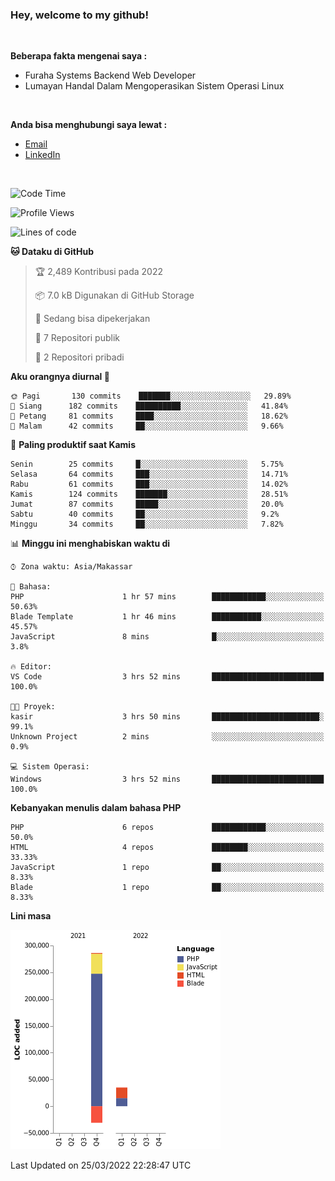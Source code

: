 <h3>Hey, welcome to my github!</h3>

<br>

<p><strong>Beberapa fakta mengenai saya :</strong></p>

<ul>
  <li>Furaha Systems Backend Web Developer</li>
  <li>Lumayan Handal Dalam Mengoperasikan Sistem Operasi Linux</li>
</ul>

<br>

<p><strong>Anda bisa menghubungi saya lewat :</strong></p>

<ul>
  <li><a href="mailto:renaldiapriyanto419@gmail.com">Email</a></li>
  <li><a href="https://www.linkedin.com/in/renaldi-kadang-314314206/">LinkedIn</a></li>
</ul>

<br>

<!--START_SECTION:waka-->
![Code Time](http://img.shields.io/badge/Code%20Time-46%20hrs%2010%20mins-blue)

![Profile Views](http://img.shields.io/badge/Profil%20dilihat-2-blue)

![Lines of code](https://img.shields.io/badge/Sejak%20Hello%20World%20aku%20telah%20menulis-290%20Thousand%20baris%20kode-blue)

**🐱 Dataku di GitHub** 

> 🏆 2,489 Kontribusi pada 2022
 > 
> 📦 7.0 kB Digunakan di GitHub Storage 
 > 
> 💼 Sedang bisa dipekerjakan
 > 
> 📜 7 Repositori publik 
 > 
> 🔑 2 Repositori pribadi  
 > 
**Aku orangnya diurnal 🐤** 

```text
🌞 Pagi       130 commits    ███████░░░░░░░░░░░░░░░░░░   29.89% 
🌆 Siang      182 commits    ██████████░░░░░░░░░░░░░░░   41.84% 
🌃 Petang     81 commits     ████░░░░░░░░░░░░░░░░░░░░░   18.62% 
🌙 Malam      42 commits     ██░░░░░░░░░░░░░░░░░░░░░░░   9.66%

```
📅 **Paling produktif saat Kamis** 

```text
Senin        25 commits     █░░░░░░░░░░░░░░░░░░░░░░░░   5.75% 
Selasa       64 commits     ███░░░░░░░░░░░░░░░░░░░░░░   14.71% 
Rabu         61 commits     ███░░░░░░░░░░░░░░░░░░░░░░   14.02% 
Kamis        124 commits    ███████░░░░░░░░░░░░░░░░░░   28.51% 
Jumat        87 commits     █████░░░░░░░░░░░░░░░░░░░░   20.0% 
Sabtu        40 commits     ██░░░░░░░░░░░░░░░░░░░░░░░   9.2% 
Minggu       34 commits     ██░░░░░░░░░░░░░░░░░░░░░░░   7.82%

```


📊 **Minggu ini menghabiskan waktu di** 

```text
⌚︎ Zona waktu: Asia/Makassar

💬 Bahasa: 
PHP                      1 hr 57 mins        ████████████░░░░░░░░░░░░░   50.63% 
Blade Template           1 hr 46 mins        ███████████░░░░░░░░░░░░░░   45.57% 
JavaScript               8 mins              █░░░░░░░░░░░░░░░░░░░░░░░░   3.8%

🔥 Editor: 
VS Code                  3 hrs 52 mins       █████████████████████████   100.0%

🐱‍💻 Proyek: 
kasir                    3 hrs 50 mins       ████████████████████████░   99.1% 
Unknown Project          2 mins              ░░░░░░░░░░░░░░░░░░░░░░░░░   0.9%

💻 Sistem Operasi: 
Windows                  3 hrs 52 mins       █████████████████████████   100.0%

```

**Kebanyakan menulis dalam bahasa PHP** 

```text
PHP                      6 repos             ████████████░░░░░░░░░░░░░   50.0% 
HTML                     4 repos             ████████░░░░░░░░░░░░░░░░░   33.33% 
JavaScript               1 repo              ██░░░░░░░░░░░░░░░░░░░░░░░   8.33% 
Blade                    1 repo              ██░░░░░░░░░░░░░░░░░░░░░░░   8.33%

```


**Lini masa**

![Chart not found](https://raw.githubusercontent.com/Sylent-Sys/Sylent-Sys/main/charts/bar_graph.png) 


 Last Updated on 25/03/2022 22:28:47 UTC
<!--END_SECTION:waka-->
